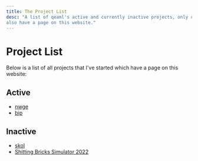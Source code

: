 ```yaml
---
title: The Project List
desc: "A list of qeaml's active and currently inactive projects, only ones which
also have a page on this website."
---
```


# Project List

Below is a list of all projects that I've started which have a page on this
website:

## Active

* [nwge](/nwge)
* [bip](/bip)

## Inactive

* [skol](/skol)
* [Shitting Bricks Simulator 2022](/sbs2022)
